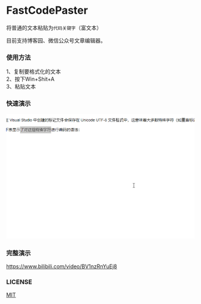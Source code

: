 # FastCodePaster
将普通的文本粘贴为`代码关键字`（富文本）

目前支持博客园、微信公众号文章编辑器。

### 使用方法
1、复制要格式化的文本  
2、按下Win+Shit+A  
3、粘贴文本  

### 快速演示
<p align="center">
<img src="doc/demo.gif">
</p>

### 完整演示
https://www.bilibili.com/video/BV1nzRnYuEj8

### LICENSE
[MIT](LICENSE)
